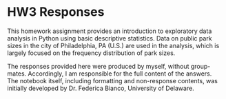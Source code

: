 # HW3 Responses

This homework assignment provides an introduction to exploratory data analysis in Python using basic descriptive statistics. Data on public park sizes in the city of Philadelphia, PA (U.S.) are used in the analysis, which is largely focused on the frequency distribution of park sizes.

The responses provided here were produced by myself, without group-mates. Accordingly, I am responsible for the full content of the answers. The notebook itself, including formatting and non-response contents, was initially developed by Dr. Federica Bianco, University of Delaware.
